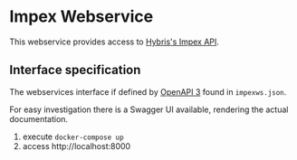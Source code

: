 # Impex Webservice

This webservice provides access to [Hybris's Impex API](https://help.sap.com/viewer/50c996852b32456c96d3161a95544cdb/6.5.0.0/en-US/2fb5a2a780c94325b4a48ff62b36ab23.html#loio2fb5a2a780c94325b4a48ff62b36ab23). 

## Interface specification

The webservices interface if defined by [OpenAPI 3](https://swagger.io/specification/) found in `impexws.json`.

For easy investigation there is a Swagger UI available, rendering the actual documentation.
1. execute `docker-compose up`
1.  access http://localhost:8000
